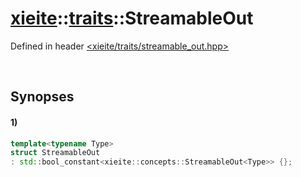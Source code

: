 # [xieite](../../xieite.md)\:\:[traits](../../traits.md)\:\:StreamableOut
Defined in header [<xieite/traits/streamable_out.hpp>](../../../include/xieite/traits/streamable_out.hpp)

&nbsp;

## Synopses
#### 1)
```cpp
template<typename Type>
struct StreamableOut
: std::bool_constant<xieite::concepts::StreamableOut<Type>> {};
```
